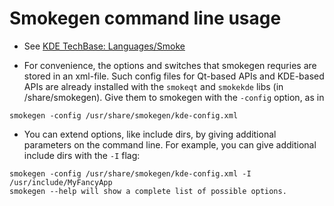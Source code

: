 # Smokegen command line usage

- See [KDE TechBase: Languages/Smoke](https://techbase.kde.org/Languages/Smoke)

- For convenience, the options and switches that smokegen requries are
  stored in an xml-file. Such config files for Qt-based APIs and
  KDE-based APIs are already installed with the `smokeqt` and `smokekde`
  libs (in <prefix>/share/smokegen). Give them to smokegen with the
  `-config` option, as in
```
smokegen -config /usr/share/smokegen/kde-config.xml
```
- You can extend options, like include dirs, by giving additional
  parameters on the command line. For example, you can give additional
  include dirs with the `-I` flag:
```
smokegen -config /usr/share/smokegen/kde-config.xml -I /usr/include/MyFancyApp
smokegen --help will show a complete list of possible options.
```

